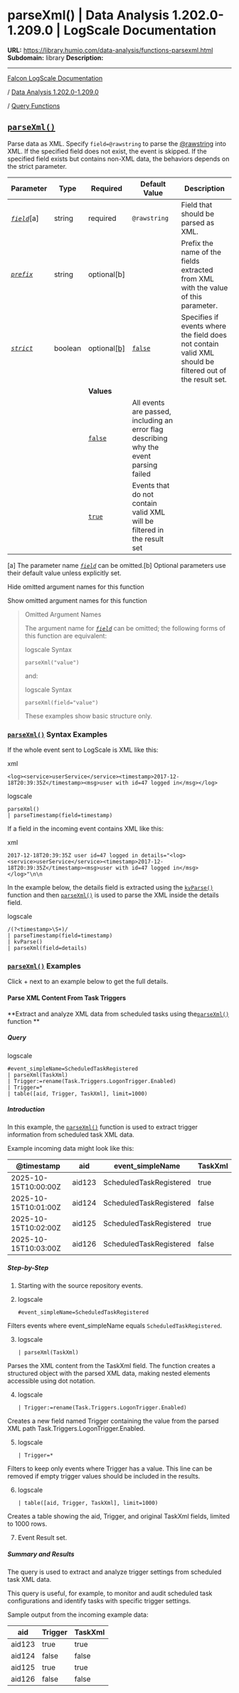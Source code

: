 # parseXml() | Data Analysis 1.202.0-1.209.0 | LogScale Documentation

**URL:** https://library.humio.com/data-analysis/functions-parsexml.html
**Subdomain:** library
**Description:** 

---

[Falcon LogScale Documentation](https://library.humio.com)

/ [Data Analysis 1.202.0-1.209.0](data-analysis-docs.html)

/ [Query Functions](functions.html)

## [`parseXml()`](functions-parsexml.html "parseXml\(\)")

Parse data as XML. Specify `field=@rawstring` to parse the [@rawstring](searching-data-event-fields.html#searching-data-event-fields-metadata-rawstring) into XML. If the specified field does not exist, the event is skipped. If the specified field exists but contains non-XML data, the behaviors depends on the strict parameter. 

Parameter| Type| Required| Default Value| Description  
---|---|---|---|---  
[ _`field`_](functions-parsexml.html#query-functions-parsexml-field)[a]| string| required | `@rawstring`|  Field that should be parsed as XML.   
[_`prefix`_](functions-parsexml.html#query-functions-parsexml-prefix)|  string| optional[b] |  |  Prefix the name of the fields extracted from XML with the value of this parameter.   
[_`strict`_](functions-parsexml.html#query-functions-parsexml-strict)|  boolean| optional[[b]](functions-parsexml.html#ftn.table-functions-parsexml-optparamfn) | [`false`](functions-parsexml.html#query-functions-parsexml-strict-option-false)|  Specifies if events where the field does not contain valid XML should be filtered out of the result set.   
|  |  | **Values**  
|  |  | [`false`](functions-parsexml.html#query-functions-parsexml-strict-option-false)| All events are passed, including an error flag describing why the event parsing failed  
|  |  | [`true`](functions-parsexml.html#query-functions-parsexml-strict-option-true)| Events that do not contain valid XML will be filtered in the result set  
[a] The parameter name [_`field`_](functions-parsexml.html#query-functions-parsexml-field) can be omitted.[b] Optional parameters use their default value unless explicitly set.  
  
Hide omitted argument names for this function

Show omitted argument names for this function

> Omitted Argument Names
> 
> The argument name for [_`field`_](functions-parsexml.html#query-functions-parsexml-field) can be omitted; the following forms of this function are equivalent:
> 
> logscale Syntax
>     
>     
>     parseXml("value")
> 
> and:
> 
> logscale Syntax
>     
>     
>     parseXml(field="value")
> 
> These examples show basic structure only.

### [`parseXml()`](functions-parsexml.html "parseXml\(\)") Syntax Examples

If the whole event sent to LogScale is XML like this: 

xml
    
    
    <log><service>userService</service><timestamp>2017-12-18T20:39:35Z</timestamp><msg>user with id=47 logged in</msg></log>

logscale
    
    
    parseXml()
    | parseTimestamp(field=timestamp)

If a field in the incoming event contains XML like this: 

xml
    
    
    2017-12-18T20:39:35Z user id=47 logged in details="<log><service>userService</service><timestamp>2017-12-18T20:39:35Z</timestamp><msg>user with id=47 logged in</msg></log>"\n\n

In the example below, the details field is extracted using the [`kvParse()`](functions-kvparse.html "kvParse\(\)") function and then [`parseXml()`](functions-parsexml.html "parseXml\(\)") is used to parse the XML inside the details field. 

logscale
    
    
    /(?<timestamp>\S+)/
    | parseTimestamp(field=timestamp)
    | kvParse()
    | parseXml(field=details)

### [`parseXml()`](functions-parsexml.html "parseXml\(\)") Examples

Click + next to an example below to get the full details.

#### Parse XML Content From Task Triggers

**Extract and analyze XML data from scheduled tasks using the[`parseXml()`](functions-parsexml.html "parseXml\(\)") function **

##### Query

logscale
    
    
    #event_simpleName=ScheduledTaskRegistered
    | parseXml(TaskXml)
    | Trigger:=rename(Task.Triggers.LogonTrigger.Enabled)
    | Trigger=*
    | table([aid, Trigger, TaskXml], limit=1000)

##### Introduction

In this example, the [`parseXml()`](functions-parsexml.html "parseXml\(\)") function is used to extract trigger information from scheduled task XML data. 

Example incoming data might look like this: 

@timestamp| aid| event_simpleName| TaskXml  
---|---|---|---  
2025-10-15T10:00:00Z| aid123| ScheduledTaskRegistered| <Task><Triggers><LogonTrigger><Enabled>true</Enabled></LogonTrigger></Triggers></Task>  
2025-10-15T10:01:00Z| aid124| ScheduledTaskRegistered| <Task><Triggers><LogonTrigger><Enabled>false</Enabled></LogonTrigger></Triggers></Task>  
2025-10-15T10:02:00Z| aid125| ScheduledTaskRegistered| <Task><Triggers><LogonTrigger><Enabled>true</Enabled></LogonTrigger></Triggers></Task>  
2025-10-15T10:03:00Z| aid126| ScheduledTaskRegistered| <Task><Triggers><LogonTrigger><Enabled>false</Enabled></LogonTrigger></Triggers></Task>  
  
##### Step-by-Step

  1. Starting with the source repository events.

  2. logscale
         
         #event_simpleName=ScheduledTaskRegistered

Filters events where event_simpleName equals `ScheduledTaskRegistered`. 

  3. logscale
         
         | parseXml(TaskXml)

Parses the XML content from the TaskXml field. The function creates a structured object with the parsed XML data, making nested elements accessible using dot notation. 

  4. logscale
         
         | Trigger:=rename(Task.Triggers.LogonTrigger.Enabled)

Creates a new field named Trigger containing the value from the parsed XML path Task.Triggers.LogonTrigger.Enabled. 

  5. logscale
         
         | Trigger=*

Filters to keep only events where Trigger has a value. This line can be removed if empty trigger values should be included in the results. 

  6. logscale
         
         | table([aid, Trigger, TaskXml], limit=1000)

Creates a table showing the aid, Trigger, and original TaskXml fields, limited to 1000 rows. 

  7. Event Result set.




##### Summary and Results

The query is used to extract and analyze trigger settings from scheduled task XML data. 

This query is useful, for example, to monitor and audit scheduled task configurations and identify tasks with specific trigger settings. 

Sample output from the incoming example data: 

aid| Trigger| TaskXml  
---|---|---  
aid123| true| <Task><Triggers><LogonTrigger><Enabled>true</Enabled></LogonTrigger></Triggers></Task>  
aid124| false| <Task><Triggers><LogonTrigger><Enabled>false</Enabled></LogonTrigger></Triggers></Task>  
aid125| true| <Task><Triggers><LogonTrigger><Enabled>true</Enabled></LogonTrigger></Triggers></Task>  
aid126| false| <Task><Triggers><LogonTrigger><Enabled>false</Enabled></LogonTrigger></Triggers></Task>
